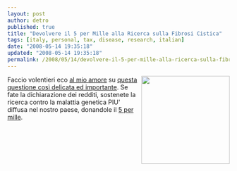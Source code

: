 ```yaml
---
layout: post
author: detro
published: true
title: "Devolvere il 5 per Mille alla Ricerca sulla Fibrosi Cistica"
tags: [italy, personal, tax, disease, research, italian]
date: "2008-05-14 19:35:18"
updated: "2008-05-14 19:35:18"
permalink: /2008/05/14/devolvere-il-5-per-mille-alla-ricerca-sulla-fibrosi-cistica/
---
```


<a href="http://www.fibrosicisticalazio.it/"><img src="http://www.fibrosicisticalazio.it/immagini/viso.jpg" align="right" width="200" /></a>
Faccio volentieri eco <a href="http://strangelelly.wordpress.com">al mio amore</a> su <a href="http://strangelelly.wordpress.com/2008/05/14/cose-la-fibrosi-cistica/">questa questione così delicata ed importante</a>.
Se fate la dichiarazione dei redditi, sostenete la ricerca contro la malattia genetica PIU' diffusa nel nostro paese, donandole il <a href="http://www.fibrosicisticalazio.it/comunicazioni/cinquepermille.html">5 per mille</a>.
